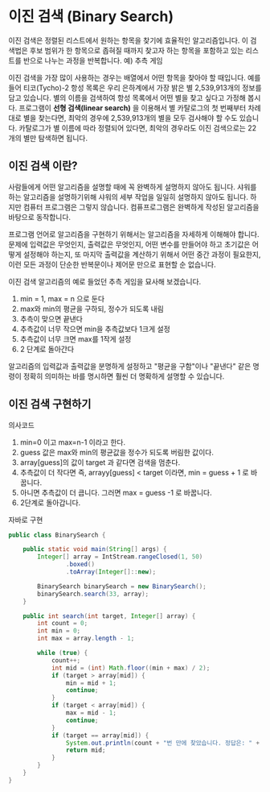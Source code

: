 # 이진 검색 (Binary Search)
이진 검색은 정렬된 리스트에서 원하는 항목을 찾기에 효율적인 알고리즘입니다. 이 검색법은 후보 범위가 한 항목으로 좁혀질 때까지 찾고자 하는 항목을 포함하고 있는 리스트를 반으로 나누는 과정을 반복합니다. 예) 추측 게임

이진 검색을 가장 많이 사용하는 경우는 배열에서 어떤 항목을 찾아야 할 때입니다. 예를 들어 티코(Tycho)-2 항성 목록은 우리 은하계에서 가장 밝은 별 2,539,913개의 정보를 담고 있습니다. 별의 이름을 검색하여 항성 목록에서 어떤 별을 찾고 싶다고 가정해 봅시다. 프로그램이 **선형 검색(linear search)** 을 이용해서 별 카탈로그의 첫 번째부터 차례대로 별을 찾는다면, 최악의 경우에 2,539,913개의 별을 모두 검사해야 할 수도 있습니다. 카탈로그가 별 이름에 따라 정렬되어 있다면, 최악의 경우라도 이진 검색으로는 22개의 별만 탐색하면 됩니다.

## 이진 검색 이란?
사람들에게 어떤 알고리즘을 설명할 때에 꼭 완벽하게 설명하지 않아도 됩니다. 샤워를 하는 알고리즘을 설명하기위해 샤워의 세부 작업을 일일히 설명하지 않아도 됩니다. 하지만 컴퓨터 프로그램은 그렇지 않습니다. 컴퓨프로그램은 완벽하게 작성된 알고리즘을 바탕으로 동작합니다.

프로그램 언어로 알고리즘을 구현하기 위해서는 알고리즘을 자세하게 이해해야 합니다. 문제에 입력값은 무엇인지, 출력값은 무엇인지, 어떤 변수를 만들어야 하고 초기값은 어떻게 설정해야 하는지, 또 마지막 출력값을 계산하기 위해서 어떤 중간 과정이 필요한지, 이런 모든 과정이 단순한 반복문이나 제어문 만으로 표현할 순 없습니다.

이진 검색 알고리즘의 예로 들었던 추측 게임을 묘사해 보겠습니다.

1. min = 1, max = n 으로 둔다
2. max와 min의 평균을 구하되, 정수가 되도록 내림
3. 추측이 맞으면 끝낸다
4. 추측값이 너무 작으면 min을 추측값보다 1크게 설정
5. 추측값이 너무 크면 max를 1작게 설정
6. 2 단계로 돌아간다

알고리즘의 입력값과 출력값을 분명하게 설정하고 "평균을 구함"이나 "끝낸다" 같은 명령이 정확히 의미하는 바를 명시하면 훨씬 더 명확하게 설명할 수 있습니다.

## 이진 검색 구현하기
의사코드  
1. min=0 이고 max=n-1 이라고 한다.
2. guess 값은 max와 min의 평균값을 정수가 되도록 버림한 값이다.
3. array[guess]의 값이 target 과 같다면 검색을 멈춘다.
4. 추측값이 더 작다면 즉, arrayy[guess] < target 이라면, min = guess + 1 로 바꿉니다.
5. 아니면 추측값이 더 큽니다. 그러면 max = guess -1 로 바꿉니다.
6. 2단계로 돌아갑니다.

자바로 구현
```java
public class BinarySearch {

    public static void main(String[] args) {
        Integer[] array = IntStream.rangeClosed(1, 50)
                .boxed()
                .toArray(Integer[]::new);

        BinarySearch binarySearch = new BinarySearch();
        binarySearch.search(33, array);
    }

    public int search(int target, Integer[] array) {
        int count = 0;
        int min = 0;
        int max = array.length - 1;

        while (true) {
            count++;
            int mid = (int) Math.floor((min + max) / 2);
            if (target > array[mid]) {
                min = mid + 1;
                continue;
            }
            if (target < array[mid]) {
                max = mid - 1;
                continue;
            }
            if (target == array[mid]) {
                System.out.println(count + "번 만에 찾았습니다. 정답은: " + mid);
                return mid;
            }
        }
    }
}
```